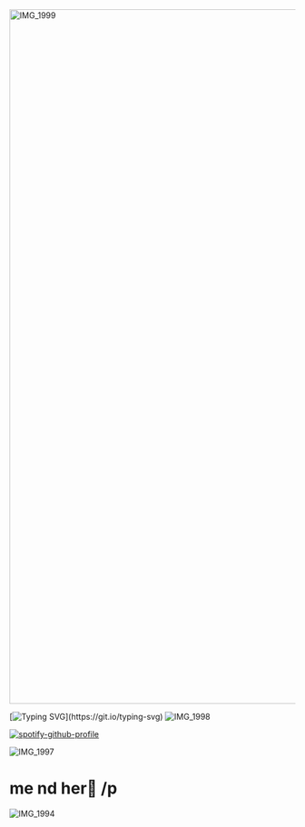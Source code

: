 



<img width="2138" height="1224" alt="IMG_1999" src="https://github.com/user-attachments/assets/577f23a5-aa73-4e15-a719-814be57fdba3" />



[![Typing SVG](https://readme-typing-svg.demolab.com?font=Fira+Code&size=11&pause=1000&color=8357C3&background=000000&width=435&lines=You+gave+me+all+sorts+of+accessories+%26+trinkets+to+remember+you+by;You+trusted+me+in+the+same+way+that+I+did+with+you%2C+so...;It's+not+that+I+can't+remember%2C+it's+that+I+don't+want+to+remember.)](https://git.io/typing-svg)
![IMG_1998](https://github.com/user-attachments/assets/836649be-8298-459f-9d78-34f22ade6b2d)








[![spotify-github-profile](https://spotify-github-profile.kittinanx.com/api/view?uid=31r2y3pavri7wn4c2nekhbpiangy&cover_image=true&theme=novatorem&show_offline=false&background_color=121212&interchange=false&bar_color=b1917b&bar_color_cover=false)](https://github.com/kittinan/spotify-github-profile)




![IMG_1997](https://github.com/user-attachments/assets/71eb3d13-294e-41a4-85b6-7521c933b88e)




 # me nd her💝 /p

![IMG_1994](https://github.com/user-attachments/assets/9d0838fe-f3b3-42f0-ab30-689e825871cb)





